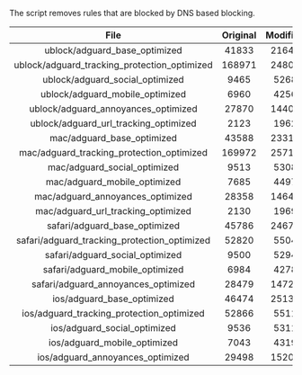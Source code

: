 The script removes rules that are blocked by DNS based blocking.


| File | Original | Modified |
|:----:|:-----:|:-----:|
| ublock/adguard_base_optimized | 41833 | 21646 |
| ublock/adguard_tracking_protection_optimized | 168971 | 24803 |
| ublock/adguard_social_optimized | 9465 | 5268 |
| ublock/adguard_mobile_optimized | 6960 | 4256 |
| ublock/adguard_annoyances_optimized | 27870 | 14406 |
| ublock/adguard_url_tracking_optimized | 2123 | 1962 |
| mac/adguard_base_optimized | 43588 | 23319 |
| mac/adguard_tracking_protection_optimized | 169972 | 25716 |
| mac/adguard_social_optimized | 9513 | 5308 |
| mac/adguard_mobile_optimized | 7685 | 4497 |
| mac/adguard_annoyances_optimized | 28358 | 14647 |
| mac/adguard_url_tracking_optimized | 2130 | 1969 |
| safari/adguard_base_optimized | 45786 | 24673 |
| safari/adguard_tracking_protection_optimized | 52820 | 5504 |
| safari/adguard_social_optimized | 9500 | 5294 |
| safari/adguard_mobile_optimized | 6984 | 4278 |
| safari/adguard_annoyances_optimized | 28479 | 14723 |
| ios/adguard_base_optimized | 46474 | 25133 |
| ios/adguard_tracking_protection_optimized | 52866 | 5511 |
| ios/adguard_social_optimized | 9536 | 5311 |
| ios/adguard_mobile_optimized | 7043 | 4319 |
| ios/adguard_annoyances_optimized | 29498 | 15208 |